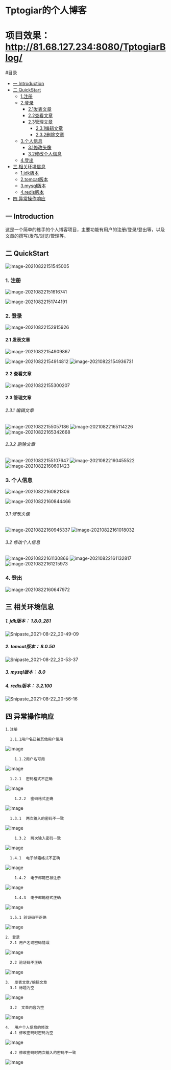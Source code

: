 
# Tptogiar的个人博客

# 项目效果：http://81.68.127.234:8080/TptogiarBlog/

#目录
- [一  Introduction](#一-Introduction)
- [二  QuickStart](#二-QuickStart)
  - [1.注册](#1--注册)
  - [2.登录](#2--登录)
    - [2.1发表文章](#21--发表文章)
    - [2.2查看文章](#22--查看文章)
    - [2.3管理文章](#23--管理文章)
      - [2.3.1编辑文章](#231--编辑文章)
      - [2.3.2删除文章](#232--删除文章)
  - [3.个人信息](#3--个人信息) 
    - [3.1修改头像](#31-修改头像)
    - [3.2修改个人信息](#32-修改个人信息)
  - [4.登出](#4--登出)  
- [三  相关环境信息](#三--相关环境信息)
  - [1.jdk版本](#1--jdk版本--180_281) 
  - [2.tomcat版本](#2--tomcat版本--8050) 
  - [3.mysql版本](#3--mysql版本--80) 
  - [4.redis版本](#4--redis版本--32100) 
- [四  异常操作响应](#四--异常操作响应) 


## 一 Introduction

​		这是一个简单的练手的个人博客项目，主要功能有用户的注册/登录/登出等，以及文章的撰写/发布/浏览/管理等。

## 二 QuickStart

![image-20210822151545005](https://user-images.githubusercontent.com/79641956/130350472-107b3ff6-c695-42b1-9b51-d9aeb34c1a9d.png)


### 	1.  注册

![image-20210822151616741](https://user-images.githubusercontent.com/79641956/130350475-ea5b1790-fcf1-42c2-92c8-90ac6160f60f.png)

![image-20210822151744191](https://user-images.githubusercontent.com/79641956/130350479-c8f08c04-8e3f-4b15-9c9a-8be37b2e96b6.png)

### 	2.  登录

![image-20210822152915926](https://user-images.githubusercontent.com/79641956/130350485-dbd6421a-9db6-4848-9552-0bb86e38964f.png)

#### 		2.1  发表文章

![image-20210822154909867](https://user-images.githubusercontent.com/79641956/130350495-fbdaf95c-bfa4-429d-8c9f-a27c13a9ff95.png)

![image-20210822154914812](https://user-images.githubusercontent.com/79641956/130350498-f596c401-c57c-4efd-ba74-660c74bb9d5b.png)
![image-20210822154936731](https://user-images.githubusercontent.com/79641956/130355067-3b88adef-d833-4d21-a59d-1a9ea836c34b.png)

#### 		2.2  查看文章
![image-20210822155300207](https://user-images.githubusercontent.com/79641956/130350504-1085234b-1f46-434c-84ea-8bf639294890.png)

#### 		2.3  管理文章
######      2.3.1  编辑文章
![image-20210822155057186](https://user-images.githubusercontent.com/79641956/130355160-82ef8ddc-e7a7-4422-9d61-3f2d9fb5b280.png)
                ![image-20210822165114226](https://user-images.githubusercontent.com/79641956/130350515-8d04a494-62cd-48e1-b861-72c084ecad3a.png)   
![image-20210822165342668](https://user-images.githubusercontent.com/79641956/130355355-d584c237-e011-49c8-8395-a526bae9ffd2.png)
                
######      2.3.2  删除文章
![image-20210822155107647](https://user-images.githubusercontent.com/79641956/130355266-c0075736-c455-4fa2-ad13-ac9825f8a853.png)
![image-20210822160455522](https://user-images.githubusercontent.com/79641956/130355293-3d21e411-8942-4ece-9843-53a320e84257.png)
![image-20210822160601423](https://user-images.githubusercontent.com/79641956/130355297-5a46b62b-9f97-44c8-9170-0556a603f364.png)


                
### 	3.  个人信息
![image-20210822160821306](https://user-images.githubusercontent.com/79641956/130355412-2278a97e-0e35-4240-b885-788e104efe1f.png)

![image-20210822160844466](https://user-images.githubusercontent.com/79641956/130355312-c0bf2197-d9db-40f7-b089-608454ded214.png)

######        3.1 修改头像
![image-20210822160945337](https://user-images.githubusercontent.com/79641956/130355316-7990fb4b-5892-4470-8370-05396460726c.png)
![image-20210822161018032](https://user-images.githubusercontent.com/79641956/130355319-f6373ed0-f28d-484d-bd75-c100602ddd25.png)

######        3.2 修改个人信息
![image-20210822161130866](https://user-images.githubusercontent.com/79641956/130355323-c29c191e-81c7-4b4d-9285-6f2049857474.png)
![image-20210822161132817](https://user-images.githubusercontent.com/79641956/130355328-6532a34c-8601-4ec4-beb2-f10260ad55b3.png)
![image-20210822161215973](https://user-images.githubusercontent.com/79641956/130355333-8b6c1bec-d4b5-4c1f-a9a4-f95c67937ac4.png)

### 	4.  登出
![image-20210822160647972](https://user-images.githubusercontent.com/79641956/130355304-86693f09-fd13-466d-97ad-e82df4390deb.png)


## 三  相关环境信息

##### 		1.  jdk版本：  1.8.0_281

![Snipaste_2021-08-22_20-49-09](https://user-images.githubusercontent.com/79641956/130356120-3e5d2abf-2af8-4d44-81f7-54bbbf8ef333.png)

##### 		2.  tomcat版本：  8.0.50

![Snipaste_2021-08-22_20-53-37](https://user-images.githubusercontent.com/79641956/130356115-27c06dbc-41c2-4671-b148-f4c946881fe1.png)

##### 		3.  mysql版本：  8.0

##### 		4.  redis版本：  3.2.100

![Snipaste_2021-08-22_20-56-16](https://user-images.githubusercontent.com/79641956/130356114-6d0a684c-cdab-444b-a0da-309c47407064.png)



## 四  异常操作响应

    1.注册
    
      1.1.1用户名已被其他用户使用
![image](https://user-images.githubusercontent.com/79641956/130356995-641105f7-5efc-4094-b291-75c6e3939037.png)

        1.1.2用户名可用
![image](https://user-images.githubusercontent.com/79641956/130357020-046d4360-a9bc-4510-9481-55bd5115c11c.png)

      1.2.1  密码格式不正确
![image](https://user-images.githubusercontent.com/79641956/130357000-6b0829de-7b56-4a9e-9dbb-c0e4e4bb8e86.png)
    
        1.2.2  密码格式正确
![image](https://user-images.githubusercontent.com/79641956/130357072-71a494ae-5d46-4fd0-b6fc-391733ab795f.png)
    
      1.3.1  两次输入的密码不一致
![image](https://user-images.githubusercontent.com/79641956/130357084-502ccd58-4c83-43e4-9990-00d84ee3cb21.png)
    
        1.3.2  两次输入密码一致
![image](https://user-images.githubusercontent.com/79641956/130357091-3a7ff82d-8c0c-46db-8159-9bc6007c4e47.png)
    
      1.4.1  电子邮箱格式不正确
![image](https://user-images.githubusercontent.com/79641956/130357117-1db32b17-e259-4dba-b121-9b38edbe266d.png)
    
        1.4.2  电子邮箱已被注册
![image](https://user-images.githubusercontent.com/79641956/130357128-35a08df4-bafb-4bd0-8aec-76999368c16a.png)
    
        1.4.3  电子邮箱格式正确
![image](https://user-images.githubusercontent.com/79641956/130357143-0f88bb68-e66b-4563-adda-b111136fdef0.png)
    
      1.5.1 验证码不正确
![image](https://user-images.githubusercontent.com/79641956/130357157-663f82be-c4c0-499d-af03-55df18877b7d.png)
    
    
    
    
    2. 登录
      2.1 用户名或密码错误
![image](https://user-images.githubusercontent.com/79641956/130357195-98a65c38-2c7a-4f38-aab3-12e7e9e38725.png)
      
      2.2 验证码不正确
![image](https://user-images.githubusercontent.com/79641956/130357211-1cfbab5e-61e7-444d-b6fa-2f97a4e489ce.png)
      
      
      
    3.  发表文章/编辑文章
      3.1 标题为空
![image](https://user-images.githubusercontent.com/79641956/130357364-0ba752ad-9860-4d19-bd48-dc05f817698d.png)

      3.2  文章内容为空
![image](https://user-images.githubusercontent.com/79641956/130357382-f062d24a-5c09-4f99-bced-c1c14b189b65.png)



    4.  用户个人信息的修改
      4.1 修改密码时密码为空
![image](https://user-images.githubusercontent.com/79641956/130357430-57c87d03-6849-4b3c-86cc-16a7cfcc7343.png)

      4.2 修改密码时两次输入的密码不一致
![image](https://user-images.githubusercontent.com/79641956/130357443-72209817-7442-44e7-8e35-0a280a9aaef0.png)
